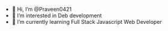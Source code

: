 - 👋 Hi, I’m @Praveen0421
- 👀 I’m interested in Deb development
- 🌱 I’m currently learning Full Stack Javascript Web Developer


<!---
Praveen0421/Praveen0421 is a ✨ special ✨ repository because its `README.md` (this file) appears on your GitHub profile.
You can click the Preview link to take a look at your changes.
--->

